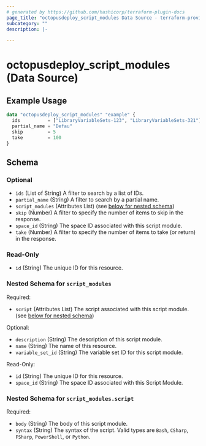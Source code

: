 ```yaml
---
# generated by https://github.com/hashicorp/terraform-plugin-docs
page_title: "octopusdeploy_script_modules Data Source - terraform-provider-octopusdeploy"
subcategory: ""
description: |-
  
---
```


# octopusdeploy_script_modules (Data Source)



## Example Usage

```terraform
data "octopusdeploy_script_modules" "example" {
  ids          = ["LibraryVariableSets-123", "LibraryVariableSets-321"]
  partial_name = "Defau"
  skip         = 5
  take         = 100
}
```

<!-- schema generated by tfplugindocs -->
## Schema

### Optional

- `ids` (List of String) A filter to search by a list of IDs.
- `partial_name` (String) A filter to search by a partial name.
- `script_modules` (Attributes List) (see [below for nested schema](#nestedatt--script_modules))
- `skip` (Number) A filter to specify the number of items to skip in the response.
- `space_id` (String) The space ID associated with this script module.
- `take` (Number) A filter to specify the number of items to take (or return) in the response.

### Read-Only

- `id` (String) The unique ID for this resource.

<a id="nestedatt--script_modules"></a>
### Nested Schema for `script_modules`

Required:

- `script` (Attributes List) The script associated with this script module. (see [below for nested schema](#nestedatt--script_modules--script))

Optional:

- `description` (String) The description of this script module.
- `name` (String) The name of this resource.
- `variable_set_id` (String) The variable set ID for this script module.

Read-Only:

- `id` (String) The unique ID for this resource.
- `space_id` (String) The space ID associated with this Script Module.

<a id="nestedatt--script_modules--script"></a>
### Nested Schema for `script_modules.script`

Required:

- `body` (String) The body of this script module.
- `syntax` (String) The syntax of the script. Valid types are `Bash`, `CSharp`, `FSharp`, `PowerShell`, or `Python`.


